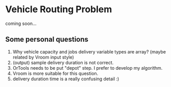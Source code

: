 # Vehicle Routing Problem
coming soon...

## Some personal questions
1) Why vehicle capacity and jobs delivery variable types are array? (maybe related by Vroom input style)
2) (output) sample delivery duration is not correct.
3) OrTools needs to be put "depot" step. I prefer to develop my algorithm.
4) Vroom is more suitable for this question.
5) delivery duration time is a really confusing detail :)